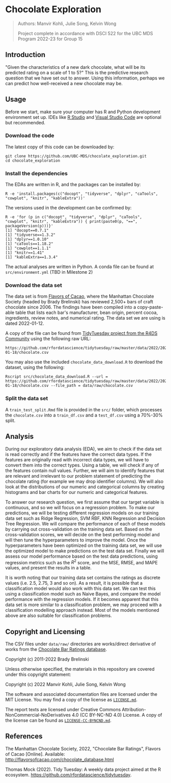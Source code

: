 # Chocolate Exploration

> Authors: Manvir Kohli, Julie Song, Kelvin Wong
>
> Project complete in accordance with DSCI 522 for the UBC MDS Program 2022-23 for Group 15

## Introduction

"Given the characteristics of a new dark chocolate, what will be its predicted rating on a scale of 1 to 5?" This is the predictive research question that we have set out to answer. Using this information, perhaps we can predict how well-received a new chocolate may be.

## Usage

Before we start, make sure your computer has R and Python development environment set up. IDEs like [R Studio](https://posit.co/products/open-source/rstudio/) and [Visual Studio Code](https://code.visualstudio.com/) are optional but recommended.

### Download the code

The latest copy of this code can be downloaded by:

```{bash}
git clone https://github.com/UBC-MDS/chocolate_exploration.git
cd chocolate_exploration
```

### Install the dependencies

The EDAs are written in R, and the packages can be installed by:

```{bash}
R -e 'install.packages(c("docopt", "tidyverse", "dplyr", "caTools", "cowplot", "knitr", "kableExtra"))'
```

The versions used in the development can be confirmed by:

```{bash}
R -e 'for (p in c("docopt", "tidyverse", "dplyr", "caTools", "cowplot", "knitr", "kableExtra")) { print(paste0(p, "==", packageVersion(p)))}'
[1] "docopt==0.7.1"
[1] "tidyverse==1.3.2"
[1] "dplyr==1.0.10"
[1] "caTools==1.18.2"
[1] "cowplot==1.1.1"
[1] "knitr==1.41"
[1] "kableExtra==1.3.4"
```

The actual analyses are written in Python. A conda file can be found at `src/environment.yml` (TBD in Milestone 2)

### Download the data set

The data set is from [Flavors of Cacao](http://flavorsofcacao.com/chocolate_database.html), where the Manhattan Chocolate Society (headed by Brady Brelinski) has reviewed 2,500+ bars of craft chocolate since 2006. The findings have been compiled into a copy-paste-able table that lists each bar's manufacturer, bean origin, percent cocoa, ingredients, review notes, and numerical rating. The data set we are using is dated 2022-01-12.

A copy of the file can be found from [TidyTuesday project from the R4DS Community](https://github.com/rfordatascience/tidytuesday) using the following raw URL:

    https://github.com/rfordatascience/tidytuesday/raw/master/data/2022/2022-01-18/chocolate.csv

You may also use the included `chocolate_data_download.R` to download the dataset, using the following:

```{bash}
Rscript src/chocolate_data_download.R --url = https://github.com/rfordatascience/tidytuesday/raw/master/data/2022/2022-01-18/chocolate.csv --file_path = data/raw/chocolate.csv
```

### Split the data set

A `train_test_split.Rmd` file is provided in the `src/` folder, which processes the `chocolate.csv` into a `train_df.csv` and a `test_df.csv` using a 70%-30% split.

## Analysis

During our exploratory data analysis (EDA), we aim to check if the data set is read correctly and if the features have the correct data types. If the features are originally read with incorrect data types, we will have to convert them into the correct types. Using a table, we will check if any of the features contain null values. Further, we will aim to identify features that are relevant and irrelevant to our problem statement of predicting the chocolate rating (for example we may drop identifier columns). We will also look at the distributions of our numeric and categorical columns by creating histograms and bar charts for our numeric and categorical features.

To answer our research question, we first assume that our target variable is continuous, and so we will focus on a regression problem. To make our predictions, we will be testing different regression models on our training data set such as Ridge Regression, SVM RBF, KNN Regression and Decision Tree Regression. We will compare the performance of each of these models by carrying out cross-validation on the training data set. Based on the cross-validation scores, we will decide on the best performing model and will then tune the hyperparameters to improve the model. Once the hyperparameters have been optimized on the training data set, we will use the optimized model to make predictions on the test data set. Finally we will assess our model performance based on the test data predictions, using regression metrics such as the $R^2$ score, and the MSE, RMSE, and MAPE values, and present the results in a table.

It is worth noting that our training data set contains the ratings as discrete values (i.e. 2.5, 2.75, 3 and so on). As a result, it is possible that a classification model would also work with this data set. We can test this using a classification model such as Naive Bayes, and compare the model performance with the regression models. If it becomes apparent that this data set is more similar to a classification problem, we may proceed with a classification modelling approach instead. Most of the models mentioned above are also suitable for classification problems.

## Copyright and Licensing

The CSV files under `data/raw/` directories are works/direct derivative of works from the [Chocolate Bar Ratings database](http://flavorsofcacao.com/chocolate_database.html).

Copyright (c) 2011-2022 Brady Brelinski

Unless otherwise specified, the materials in this repository are covered under this copyright statement:

Copyright (c) 2022 Manvir Kohli, Julie Song, Kelvin Wong

The software and associated documentation files are licensed under the MIT License. You may find a copy of the license as [`LICENSE.md`](./LICENSE.md).

The report texts are licensed under Creative Commons Attribution-NonCommercial-NoDerivatives 4.0 (CC BY-NC-ND 4.0) License. A copy of the license can be found as [`LICENSE-CC-BYNCND.md`](./LICENSE-CC-BYNCND.md).

## References

The Manhattan Chocolate Society, 2022, "Chocolate Bar Ratings", Flavors of Cacao [Online]. Available: <http://flavorsofcacao.com/chocolate_database.html>

Thomas Mock (2022). Tidy Tuesday: A weekly data project aimed at the R ecosystem. <https://github.com/rfordatascience/tidytuesday>. 
